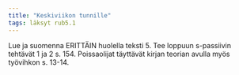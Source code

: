 ```yaml
---
title: "Keskiviikon tunnille"
tags: läksyt rub5.1
---
```


Lue ja suomenna ERITTÄIN huolella teksti 5. Tee loppuun s-passiivin tehtävät 1 ja 2 s. 154. Poissaolijat täyttävät kirjan teorian avulla myös työvihkon s. 13-14.